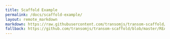 ```yaml
---
title: Scaffold Example
permalink: /docs/scaffold-example/
layout: remote_markdown
markdown: https://raw.githubusercontent.com/transomjs/transom-scaffold/master/README.md
fallback: https://github.com/transomjs/transom-scaffold/blob/master/README.md
---
```

